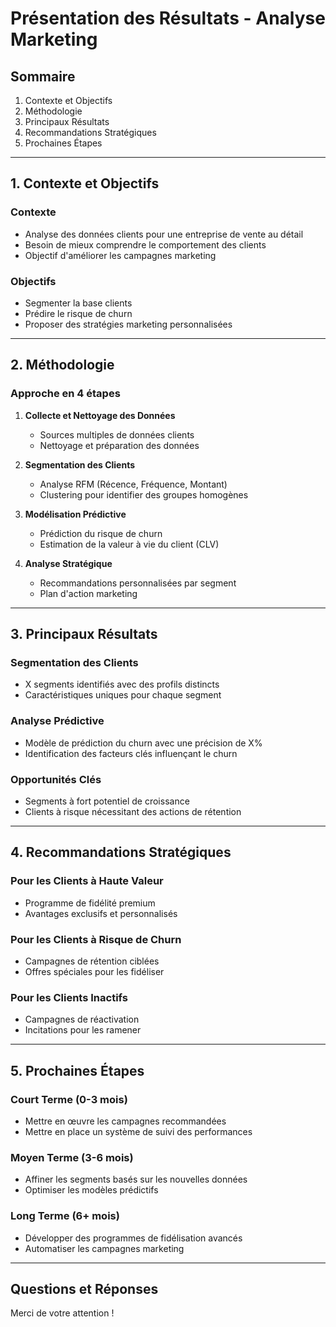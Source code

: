 # Présentation des Résultats - Analyse Marketing

## Sommaire
1. Contexte et Objectifs
2. Méthodologie
3. Principaux Résultats
4. Recommandations Stratégiques
5. Prochaines Étapes
---
## 1. Contexte et Objectifs

### Contexte
- Analyse des données clients pour une entreprise de vente au détail
- Besoin de mieux comprendre le comportement des clients
- Objectif d'améliorer les campagnes marketing

### Objectifs
- Segmenter la base clients
- Prédire le risque de churn
- Proposer des stratégies marketing personnalisées
---
## 2. Méthodologie

### Approche en 4 étapes
1. **Collecte et Nettoyage des Données**
   - Sources multiples de données clients
   - Nettoyage et préparation des données

2. **Segmentation des Clients**
   - Analyse RFM (Récence, Fréquence, Montant)
   - Clustering pour identifier des groupes homogènes

3. **Modélisation Prédictive**
   - Prédiction du risque de churn
   - Estimation de la valeur à vie du client (CLV)

4. **Analyse Stratégique**
   - Recommandations personnalisées par segment
   - Plan d'action marketing
---
## 3. Principaux Résultats

### Segmentation des Clients
- X segments identifiés avec des profils distincts
- Caractéristiques uniques pour chaque segment

### Analyse Prédictive
- Modèle de prédiction du churn avec une précision de X%
- Identification des facteurs clés influençant le churn

### Opportunités Clés
- Segments à fort potentiel de croissance
- Clients à risque nécessitant des actions de rétention
---
## 4. Recommandations Stratégiques

### Pour les Clients à Haute Valeur
- Programme de fidélité premium
- Avantages exclusifs et personnalisés

### Pour les Clients à Risque de Churn
- Campagnes de rétention ciblées
- Offres spéciales pour les fidéliser

### Pour les Clients Inactifs
- Campagnes de réactivation
- Incitations pour les ramener
---
## 5. Prochaines Étapes

### Court Terme (0-3 mois)
- Mettre en œuvre les campagnes recommandées
- Mettre en place un système de suivi des performances

### Moyen Terme (3-6 mois)
- Affiner les segments basés sur les nouvelles données
- Optimiser les modèles prédictifs

### Long Terme (6+ mois)
- Développer des programmes de fidélisation avancés
- Automatiser les campagnes marketing

---

## Questions et Réponses

Merci de votre attention !